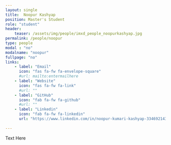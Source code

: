 ```yaml
---
layout: single
title:  Noopur Kashyap
position: Master's Student
role: "student"
header:
    teaser: /assets/img/people/imxd_people_noopurkashyap.jpg
permalink: /people/noopur
type: people
modal : "no"
modalname: "noopur"
fullpage: "no"
links:
    - label: "Email"
      icon: "fas fa-fw fa-envelope-square"
      #url: mailto:entermailhere
    - label: "Website"
      icon: "fas fa-fw fa-link"
      #url: ""
    - label: "GitHub"
      icon: "fab fa-fw fa-github"
      #url: ""
    - label: "Linkedin"
      icon: "fab fa-fw fa-linkedin"
      url: "https://www.linkedin.com/in/noopur-kumari-kashyap-334692143/"
      
---
```


Text Here


